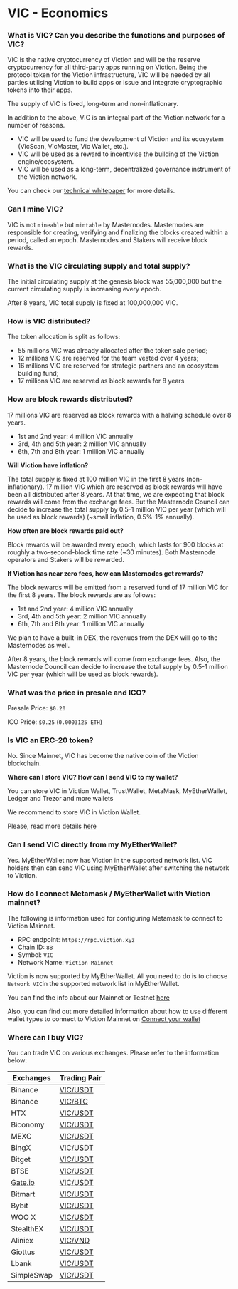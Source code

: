 # VIC - Economics

### **What is VIC? Can you describe the functions and purposes of VIC?**

VIC is the native cryptocurrency of Viction and will be the reserve cryptocurrency for all third-party apps running on Viction. Being the protocol token for the Viction infrastructure, VIC will be needed by all parties utilising Viction to build apps or issue and integrate cryptographic tokens into their apps.

The supply of VIC is fixed, long-term and non-inflationary.

In addition to the above, VIC is an integral part of the Viction network for a number of reasons.

* VIC will be used to fund the development of Viction and its ecosystem (VicScan, VicMaster, Vic Wallet, etc.).
* VIC will be used as a reward to incentivise the building of the Viction engine/ecosystem.
* VIC will be used as a long-term, decentralized governance instrument of the Viction network.

You can check our [technical whitepaper](https://viction.xyz/files/technical-whitepaper-1.0.pdf) for more details.

### **Can I mine VIC?**

VIC is not `mineable` but `mintable` by Masternodes. Masternodes are responsible for creating, verifying and finalizing the blocks created within a period, called an epoch. Masternodes and Stakers will receive block rewards.

### **What is the VIC circulating supply and total supply?**

The initial circulating supply at the genesis block was 55,000,000 but the current circulating supply is increasing every epoch.

After 8 years, VIC total supply is fixed at 100,000,000 VIC.

### **How is VIC distributed?**

The token allocation is split as follows:

* 55 millions VIC was already allocated after the token sale period;
* 12 millions VIC are reserved for the team vested over 4 years;
* 16 millions VIC are reserved for strategic partners and an ecosystem building fund;
* 17 millions VIC are reserved as block rewards for 8 years

### **How are block rewards distributed?**

17 millions VIC are reserved as block rewards with a halving schedule over 8 years.

* 1st and 2nd year: 4 million VIC annually
* 3rd, 4th and 5th year: 2 million VIC annually
* 6th, 7th and 8th year: 1 million VIC annually

**Will Viction have inflation?**

The total supply is fixed at 100 million VIC in the first 8 years (non-inflationary). 17 million VIC which are reserved as block rewards will have been all distributed after 8 years. At that time, we are expecting that block rewards will come from the exchange fees. But the Masternode Council can decide to increase the total supply by 0.5-1 million VIC per year (which will be used as block rewards) (\~small inflation, 0.5%-1% annually).

**How often are block rewards paid out?**

Block rewards will be awarded every epoch, which lasts for 900 blocks at roughly a two-second-block time rate (\~30 minutes). Both Masternode operators and Stakers will be rewarded.

**If Viction has near zero fees, how can Masternodes get rewards?**

The block rewards will be emitted from a reserved fund of 17 million VIC for the first 8 years. The block rewards are as follows:

* 1st and 2nd year: 4 million VIC annually
* 3rd, 4th and 5th year: 2 million VIC annually
* 6th, 7th and 8th year: 1 million VIC annually

We plan to have a built-in DEX, the revenues from the DEX will go to the Masternodes as well.

After 8 years, the block rewards will come from exchange fees. Also, the Masternode Council can decide to increase the total supply by 0.5-1 million VIC per year (which will be used as block rewards).

### **What was the price in presale and ICO?**

Presale Price: `$0.20`

ICO Price: `$0.25` (`0.0003125 ETH`)

### **Is VIC an ERC-20 token?**

No. Since Mainnet, VIC has become the native coin of the Viction blockchain.

**Where can I store VIC? How can I send VIC to my wallet?**

You can store VIC in Viction Wallet, TrustWallet, MetaMask, MyEtherWallet, Ledger and Trezor and more wallets

We recommend to store VIC in Viction Wallet.

Please, read more details [here](../../general/how-to-connect-to-viction-network/viction-wallet/)

### **Can I send VIC directly from my MyEtherWallet?**

Yes. MyEtherWallet now has Viction in the supported network list. VIC holders then can send VIC using MyEtherWallet after switching the network to Viction.

### **How do I connect Metamask / MyEtherWallet with Viction mainnet?**

The following is information used for configuring Metamask to connect to Viction Mainnet.

* RPC endpoint: `https://rpc.viction.xyz`
* Chain ID: `88`
* Symbol: `VIC`
* Network Name: `Viction Mainnet`

Viction is now supported by MyEtherWallet. All you need to do is to choose `Network VIC`in the supported network list in MyEtherWallet.

You can find the info about our Mainnet or Testnet [here](../../developer-guide/deploy-on-viction/)

Also, you can find out more detailed information about how to use different wallet types to connect to Viction Mainnet on [Connect your wallet](../../general/how-to-connect-to-viction-network/)

### **Where can I buy VIC?**

You can trade VIC on various exchanges. Please refer to the information below:

| Exchanges                  | Trading Pair                                                                                   |
| -------------------------- | ---------------------------------------------------------------------------------------------- |
| Binance                    | [VIC/USDT](https://www.binance.com/en/trade/VIC\_USDT)                                         |
| Binance                    | [VIC/BTC](https://www.binance.com/en/trade/VIC\_BTC)                                           |
| HTX                        | [VIC/USDT](https://www.huobi.com/en-us/exchange/vic\_usdt)                                     |
| Biconomy                   | [VIC/USDT](https://www.biconomy.com/exchange/VIC\_USDT)                                        |
| MEXC                       | [VIC/USDT](https://www.mexc.com/exchange/VIC\_USDT)                                            |
| BingX                      | [VIC/USDT](https://bingx.com/en-us/spot/VICUSDT?ch=cgk\_organic)                               |
| Bitget                     | [VIC/USDT](https://www.bitget.com/spot/VICUSDT?channelCode=42xn\&vipCode=sq59\&languageType=0) |
| BTSE                       | [VIC/USDT](https://www.btse.com/en/trading/VIC-USDT)                                           |
| [Gate.io](http://gate.io/) | [VIC/USDT](https://gate.io/trade/VIC\_USDT)                                                    |
| Bitmart                    | [VIC/USDT](https://www.bitmart.com/trade/en?symbol=$VIC\_USDT\&r=PjkAFy)                       |
| Bybit                      | [VIC/USDT](https://www.bybit.com/trade/spot/VIC/USDT/)                                         |
| WOO X                      | [VIC/USDT](https://x.woo.org/en/trade/VIC\_USDT)                                               |
| StealthEX                  | [VIC/USDT](https://stealthex.io/exchange/new/)                                                 |
| Aliniex                    | [VIC/VND](https://aliniex.com/mua-ban/vic)                                                     |
| Giottus                    | [VIC/USDT](https://www.giottus.com/)                                                           |
| Lbank                      | [VIC/USDT](https://www.lbank.com/trade/viction\_usdt)                                          |
| SimpleSwap                 | [VIC/USDT](https://simpleswap.io/)                                                             |
